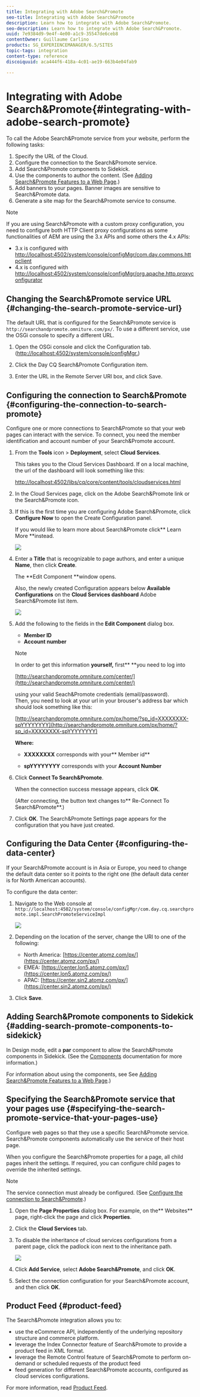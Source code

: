 ```yaml
---
title: Integrating with Adobe Search&Promote
seo-title: Integrating with Adobe Search&Promote
description: Learn how to integrate with Adobe Search&Promote.
seo-description: Learn how to integrate with Adobe Search&Promote.
uuid: 7e9384d9-9e4f-4e00-a1c9-35547de6ceb8
contentOwner: Guillaume Carlino
products: SG_EXPERIENCEMANAGER/6.5/SITES
topic-tags: integration
content-type: reference
discoiquuid: aca444f6-418a-4c01-ae19-663b4e04fab9

---
```


# Integrating with Adobe Search&Promote{#integrating-with-adobe-search-promote}

To call the Adobe Search&Promote service from your website, perform the following tasks:

1. Specify the URL of the Cloud.
1. Configure the connection to the Search&Promote service.
1. Add Search&Promote components to Sidekick.
1. Use the components to author the content. (See [Adding Search&Promote Features to a Web Page](/sites/authoring/using/search-and-promote.md).)
1. Add banners to your pages. Banner images are sensitive to Search&Promote data.
1. Generate a site map for the Search&Promote service to consume.

>[!NOTE]
>
>If you are using Search&Promote with a custom proxy configuration, you need to configure both HTTP Client proxy configurations as some functionalities of AEM are using the 3.x APIs and some others the 4.x APIs:
>
>* 3.x is configured with [http://localhost:4502/system/console/configMgr/com.day.commons.httpclient](http://localhost:4502/system/console/configMgr/com.day.commons.httpclient)
>* 4.x is configured with [http://localhost:4502/system/console/configMgr/org.apache.http.proxyconfigurator](http://localhost:4502/system/console/configMgr/org.apache.http.proxyconfigurator)
>

## Changing the Search&Promote service URL {#changing-the-search-promote-service-url}

The default URL that is configured for the Search&Promote service is `http://searchandpromote.omniture.com/px/`. To use a different service, use the OSGi console to specify a different URL.

1. Open the OSGi console and click the Configuration tab. ([http://localhost:4502/system/console/configMgr.](http://localhost:4502/system/console/configMgr))  

1. Click the Day CQ Search&Promote Configuration item.
1. Enter the URL in the Remote Server URI box, and click Save.

## Configuring the connection to Search&Promote {#configuring-the-connection-to-search-promote}

Configure one or more connections to Search&Promote so that your web pages can interact with the service. To connect, you need the member identification and account number of your Search&Promote account.

1. From the **Tools** icon &gt; **Deployment**, select **Cloud Services**.

   This takes you to the Cloud Services Dashboard. If on a local machine, the url of the dashboard will look something like this:

   [http://localhost:4502/libs/cq/core/content/tools/cloudservices.html](http://localhost:4502/libs/cq/core/content/tools/cloudservices.html)

1. In the Cloud Services page, click on the Adobe Search&Promote link or the Search&Promote icon.  

1. If this is the first time you are configuring Adobe Search&Promote, click **Configure Now** to open the Create Configuration panel.

   If you would like to learn more about Search&Promote click** Learn More **instead.

   ![](assets/chlimage_1-59.png)

1. Enter a **Title** that is recognizable to page authors, and enter a unique **Name**, then click **Create**.

   The **Edit Component **window opens.  
  
   Also, the newly created Configuration appears below **Available Configurations** on the **Cloud Services dashboard** Adobe Search&Promote list item.

   ![](assets/chlimage_1-60.png)

1. Add the following to the fields in the **Edit Component** dialog box.

    * **Member ID**
    * **Account number**

   >[!NOTE]
   >
   >In order to get this information **yourself,** first** **you need to log into 
   >
   >
   >[http://searchandpromote.omniture.com/center/](http://searchandpromote.omniture.com/center/)
   >
   >
   >using your valid Seach&Promote credentials (email/password).  
   >Then, you need to look at your url in your brouser's address bar which should look something like this:  
   >[](http://searchandpromote.omniture.com/px/home/?sp_id=XXXXXXXX-spYYYYYYYY)
   >
   >
   >[http://searchandpromote.omniture.com/px/home/?sp_id=XXXXXXXX-spYYYYYYYY](http://searchandpromote.omniture.com/px/home/?sp_id=XXXXXXXX-spYYYYYYYY)
   >
   >
   >**Where:**
   >
   >    
   >    
   >    * **XXXXXXXX** corresponds with your** Member id**
   >    
   >    * **spYYYYYYYY** corresponds with your **Account Number**
   >    
   >    
   >

1. Click **Connect To Search&Promote**.

   When the connection success message appears, click **OK**.

   (After connecting, the button text changes to** Re-Connect To Search&Promote**.)

1. Click **OK**. The Search&Promote Settings page appears for the configuration that you have just created.

## Configuring the Data Center {#configuring-the-data-center}

If your Search&Promote account is in Asia or Europe, you need to change the default data center so it points to the right one (the default data center is for North American accounts).

To configure the data center:

1. Navigate to the Web console at `http://localhost:4502/system/console/configMgr/com.day.cq.searchpromote.impl.SearchPromoteServiceImpl`

   ![](assets/chlimage_1-61.png)

1. Depending on the location of the server, change the URI to one of the following:

    * North America: [https://center.atomz.com/px/](https://center.atomz.com/px/)
    * EMEA: [https://center.lon5.atomz.com/px/](https://center.lon5.atomz.com/px/)
    * APAC: [https://center.sin2.atomz.com/px/](https://center.sin2.atomz.com/px/)

1. Click **Save**.

## Adding Search&Promote components to Sidekick {#adding-search-promote-components-to-sidekick}

In Design mode, edit a **par** component to allow the Search&Promote components in Sidekick. (See the [Components](/sites/developing/using/components.md#addinganewcomponenttotheparagraphsystemdesignmode) documentation for more information.)

For information about using the components, see See [Adding Search&Promote Features to a Web Page](/sites/authoring/using/search-and-promote.md).)

## Specifying the Search&Promote service that your pages use {#specifying-the-search-promote-service-that-your-pages-use}

Configure web pages so that they use a specific Search&Promote service. Search&Promote components automatically use the service of their host page.

When you configure the Search&Promote properties for a page, all child pages inherit the settings. If required, you can configure child pages to override the inherited settings.

>[!NOTE]
>
>The service connection must already be configured. (See [Configure the connection to Search&Promote](#connection).)

1. Open the **Page Properties** dialog box. For example, on the** Websites** page, right-click the page and click **Properties**.  

1. Click the **Cloud Services** tab.  

1. To disable the inheritance of cloud services configurations from a parent page, click the padlock icon next to the inheritance path.

   ![](assets/sandpinheritpadlock.png)

1. Click **Add Service**, select **Adobe Search&Promote**, and click **OK**.  

1. Select the connection configuration for your Search&Promote account, and then click **OK**.

## Product Feed {#product-feed}

The Search&Promote integration allows you to:

* use the eCommerce API, independently of the underlying repository structure and commerce platform.
* leverage the Index Connector feature of Search&Promote to provide a product feed in XML format.
* leverage the Remote Control feature of Search&Promote to perform on-demand or scheduled requests of the product feed
* feed generation for different Search&Promote accounts, configured as cloud services configurations.

For more information, read [Product Feed](/sites/administering/using/product-feed.md).

